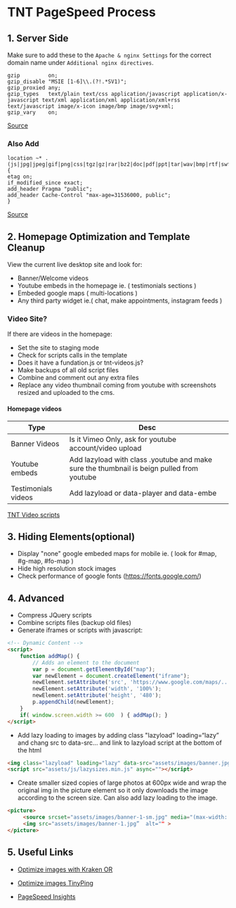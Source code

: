 # TNT PageSpeed Process

## 1. Server Side
Make sure to add these to the `Apache & nginx Settings` for the correct domain name under `Additional nginx directives`.

```
gzip         on;
gzip_disable "MSIE [1-6]\\.(?!.*SV1)";
gzip_proxied any;
gzip_types   text/plain text/css application/javascript application/x-javascript text/xml application/xml application/xml+rss text/javascript image/x-icon image/bmp image/svg+xml;
gzip_vary    on;
```
[Source](https://support.plesk.com/hc/en-us/articles/213380049-How-to-enable-gzip-compression-for-nginx-on-Plesk-server)

### Also Add

```
location ~* .(js|jpg|jpeg|gif|png|css|tgz|gz|rar|bz2|doc|pdf|ppt|tar|wav|bmp|rtf|swf|ico|flv|txt|woff|woff2|svg)$ {
etag on;
if_modified_since exact;
add_header Pragma "public";
add_header Cache-Control "max-age=31536000, public";
}
```
[Source](https://support.plesk.com/hc/en-us/articles/115001374153-How-to-enable-leverage-browser-caching-for-nginx-)

## 2. Homepage Optimization and Template Cleanup
View the current live desktop site and look for:
- Banner/Welcome videos
- Youtube embeds in the homepage ie. ( testimonials sections )
- Embeded google maps ( multi-locations ) 
- Any third party widget ie.( chat, make appointments, instagram feeds )

### Video Site?
If there are videos in the homepage:
- Set the site to staging mode
- Check for scripts calls in the template
- Does it have a fundation.js or tnt-videos.js?
- Make backups of all old script files
- Combine and comment out any extra files
- Replace any video thumbnail coming from youtube with screenshots resized and uploaded to the cms.

#### Homepage videos
Type | Desc 
-----|-----
Banner Videos|Is it Vimeo Only, ask for youtube account/video upload
Youtube embeds|Add lazyload with class .youtube and make sure the thumbnail is beign pulled from youtube
Testimonials videos|Add lazyload or data-player and data-embe

[TNT Video scripts](https://github.com/TNT-Dental/tntvideos)

## 3. Hiding Elements(optional)

- Display "none" google embeded maps for mobile ie. ( look for #map, #g-map, #fo-map )
- Hide high resolution stock images
- Check performance of google fonts (https://fonts.google.com/)

## 4. Advanced

- Compress JQuery scripts
- Combine scripts files (backup old files)
- Generate iframes or scripts with javascript:
```html
<!-- Dynamic Content -->
<script>
	function addMap() {
	    // Adds an element to the document
	    var p = document.getElementById("map");
	    var newElement = document.createElement("iframe");
	    newElement.setAttribute('src', 'https://www.google.com/maps/...');
	    newElement.setAttribute('width', '100%');
	    newElement.setAttribute('height', '480');
	    p.appendChild(newElement);
	}
	if( window.screen.width >= 600  ) {	addMap(); }
</script>	
```
- Add lazy loading to images by adding class "lazyload" loading=“lazy” and chang src to data-src…  and link to lazyload script at the bottom of the html
```html
<img class="lazyload" loading="lazy" data-src="assets/images/banner.jpg">
<script src="assets/js/lazysizes.min.js" async=""></script>
``` 

- Create smaller sized copies of large photos at 600px wide and wrap the original img in the picture element so it only downloads the image according to the screen size. Can also add lazy loading to the image.
```html
<picture>
     <source srcset="assets/images/banner-1-sm.jpg" media="(max-width: 600px)"> 
     <img src="assets/images/banner-1.jpg”  alt="" >
</picture>
```

## 5. Useful Links
- [Optimize images with Kraken OR ](https://kraken.io/web-interface)
- [Optimize images TinyPing](https://tinypng.com/)

- [PageSpeed Insights](https://developers.google.com/speed/pagespeed/insights/)
